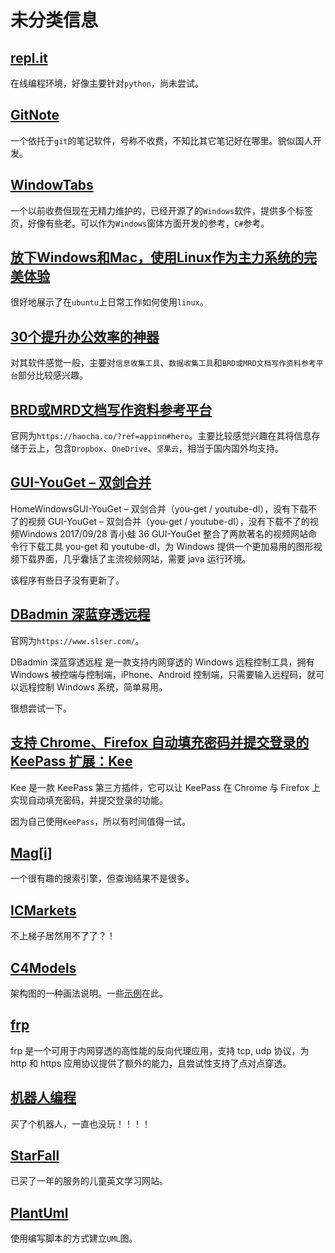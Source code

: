 # 未分类信息

## [repl.it](https://repl.it/)

在线编程环境，好像主要针对`python`，尚未尝试。

## [GitNote](https://gitnoteapp.com/)

一个依托于`git`的笔记软件，号称不收费，不知比其它笔记好在哪里。貌似国人开发。

## [WindowTabs](https://github.com/mauricef/WindowTabs)

一个以前收费但现在无精力维护的，已经开源了的`Windows`软件，提供多个标签页，好像有些老。可以作为`Windows`窗体方面开发的参考，`C#`参考。

## [放下Windows和Mac，使用Linux作为主力系统的完美体验](https://zhuanlan.zhihu.com/p/68921091)

很好地展示了在`ubuntu`上日常工作如何使用`linux`。

## [30个提升办公效率的神器](https://blog.csdn.net/w690333243/article/details/78449864)

对其软件感觉一般，主要对`信息收集工具`、`数据收集工具`和`BRD或MRD文档写作资料参考平台`部分比较感兴趣。

## [BRD或MRD文档写作资料参考平台](https://www.appinn.com/tea-cloud-note/)

官网为`https://haocha.co/?ref=appinn#hero`。主要比较感觉兴趣在其将信息存储于云上，包含`Dropbox`、`OneDrive`、`坚果云`，相当于国内国外均支持。

## [GUI-YouGet – 双剑合并](https://www.appinn.com/gui-youget/)

HomeWindowsGUI-YouGet – 双剑合并（you-get / youtube-dl），没有下载不了的视频
GUI-YouGet – 双剑合并（you-get / youtube-dl），没有下载不了的视频Windows  2017/09/28  青小蛙  36
GUI-YouGet 整合了两款著名的视频网站命令行下载工具 you-get 和 youtube-dl，为 Windows 提供一个更加易用的图形视频下载界面，几乎囊括了主流视频网站，需要 java 运行环境。

该程序有些日子没有更新了。

## [DBadmin 深蓝穿透远程](https://www.appinn.com/dbadmin-for-windows/)

官网为`https://www.slser.com/`。

DBadmin 深蓝穿透远程 是一款支持内网穿透的 Windows 远程控制工具，拥有 Windows 被控端与控制端，iPhone、Android 控制端，只需要输入远程码，就可以远程控制 Windows 系统，简单易用。

很想尝试一下。

## [支持 Chrome、Firefox 自动填充密码并提交登录的 KeePass 扩展：Kee](https://www.appinn.com/kee-for-keepass/)

Kee 是一款 KeePass 第三方插件，它可以让 KeePass 在 Chrome 与 Firefox 上实现自动填充密码，并提交登录的功能。

因为自己使用`KeePass`，所以有时间值得一试。

## [Mag[i]](https://magi.com/)

一个很有趣的搜索引擎，但查询结果不是很多。

## [ICMarkets](https://cn.icmarkets.com/sc/cn)

不上梯子居然用不了了？！

## [C4Models](https://c4model.com/)

架构图的一种画法说明。一些[示例](https://structurizr.com/share/36141/documentation#%2FInternet%20Banking%20System:Context)在此。

## [frp](https://github.com/fatedier/frp/blob/master/README_zh.md#%E7%82%B9%E5%AF%B9%E7%82%B9%E5%86%85%E7%BD%91%E7%A9%BF%E9%80%8F)

frp 是一个可用于内网穿透的高性能的反向代理应用，支持 tcp, udp 协议，为 http 和 https 应用协议提供了额外的能力，且尝试性支持了点对点穿透。

## [机器人编程](https://scratch.mit.edu/wedo)

买了个机器人，一直也没玩！！！！

## [StarFall](https://www.starfall.com/)

已买了一年的服务的儿童英文学习网站。

## [PlantUml](https://plantuml.com/zh)

使用编写脚本的方式建立`UML`图。
